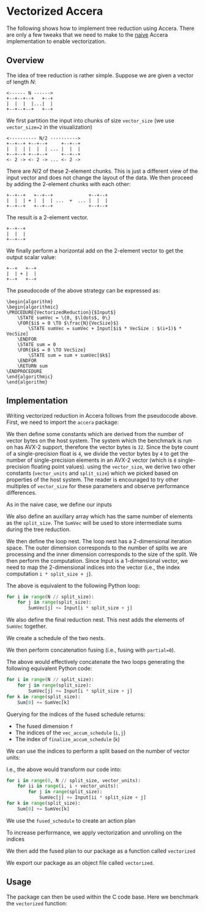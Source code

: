 # Vectorized Accera

The following shows how to implement tree reduction using Accera.
There are only a few tweaks that we need to make to the [naive](src/reduction/naive.md) Accera implementation to enable vectorization. 

## Overview

The idea of tree reduction is rather simple.
Suppose we are given a vector of length $N$:

```ditaa
<------ N ------>
+--+--+--+   +--+
|  |  |  |...|  |
+--+--+--+   +--+
``` 

We first partition the input into chunks of size `vector_size` (we use `vector_size=2` in the visualization)



```ditaa
<---------- N/2 ---------->
+--+--+ +--+--+     +--+--+
|  |  | |  |  | ... |  |  |
+--+--+ +--+--+     +--+--+
<- 2 -> <- 2 -> ... <- 2 ->
```

There are $N/2$ of these $2$-element chunks.
This is just a different view of the input vector and does not change the layout of the data.
We then proceed by adding the $2$-element chunks with each other:

```ditaa
+--+--+   +--+--+             +--+--+
|  |  | + |  |  | ...  +  ... |  |  |
+--+--+   +--+--+             +--+--+
```

The result is a $2$-element vector. 

```ditaa
+--+--+ 
|  |  |  
+--+--+ 
```

We finally perform a horizontal add on the $2$-element vector to get the output scalar value:

```ditaa
+--+   +--+ 
|  | + |  |  
+--+   +--+ 
```

The pseudocode of the above strategy can be expressed as:


```algorithm
\begin{algorithm} 
\begin{algorithmic} 
\PROCEDURE{VectorizedReduction}{$Input$}
    \STATE sumVec = \{0, $\ldots$, 0\}
    \FOR{$i$ = 0 \TO $\frac{N}{VecSize}$}  
        \STATE sumVec = sumVec + Input[$i$ * VecSize : $(i+1)$ * VecSize]
    \ENDFOR
    \STATE sum = 0 
    \FOR{$k$ = 0 \TO VecSize} 
        \STATE sum = sum + sumVec[$k$]
    \ENDFOR
    \RETURN sum
\ENDPROCEDURE
\end{algorithmic}
\end{algorithm}
```

## Implementation

Writing vectorized reduction in Accera follows from the pseudocode above.
First, we need to import the `accera` package:

[](vectorized.py ':include :type=code python :fragment=import-package')

We then define some constants which are derived from the number of vector bytes on the host system.
The system which the benchmark is run on has AVX-2 support, therefore the vector bytes is `32`.
Since the byte count of a single-precision float is `4`, we divide the vector bytes by `4` to get the number of single-precision elements in an AVX-2 vector (which is `8` single-precision floating point values).
using the `vector_size`, we derive two other constants (`vector_units` and `split_size`) which we picked based on properties of the host  system.
The reader is encouraged to try other multiples of `vector_size` for these parameters and observe performance differences.

[](vectorized.py ':include :type=code python :fragment=declare-target-dependent-properties')

As in the naive case, we define our inputs

[](vectorized.py ':include :type=code python :fragment=declare-inputs')

We also define an auxillary array which has the same number of elements as the `split_size`.
The `SumVec` will be used to store intermediate sums during the tree reduction.

[](vectorized.py ':include :type=code python :fragment=declare-input-vec')

We then define the loop nest.
The loop nest has a $2$-dimensional iteration space.
The outer dimension corresponds to the number of splits we are processing and the inner dimension corresponds to the size of the split.
We then perform the computation.
Since Input is a $1$-dimensional vector, we need to map the $2$-dimensional indices into the vector (i.e., the index computation `i * split_size + j`).

[](vectorized.py ':include :type=code python :fragment=declare-vector-reduction-iteration-logic')

The above is equivalent to the following Python loop:

```python
for i in range(N // split_size):
    for j in range(split_size):
        SumVec[j] += Input[i * split_size + j]
```

We also define the final reduction nest.
This nest adds the elements of `SumVec` together.

[](vectorized.py ':include :type=code python :fragment=declare-horizontal-reduction-iteration-logic')

We create a schedule of the two nests.

[](vectorized.py ':include :type=code python :fragment=create-two-schedules')

We then perform concatenation fusing (i.e., fusing with `partial=0`).

[](vectorized.py ':include :type=code python :fragment=fuse-two-schedules')

The above would effectively concatenate the two loops generating the following equivalent Python code:

```python
for i in range(N // split_size):
    for j in range(split_size):
        SumVec[j] += Input[i * split_size + j]
for k in range(split_size):
    Sum[0] += SumVec[k]
```

Querying for the indices of the fused schedule returns:

 - The fused dimension `f` 
 - The indices of the `vec_accum_schedule` (`i,j`)
 - The index of `finalize_accum_schedule` (`k`)



[](vectorized.py ':include :type=code python :fragment=get-fused-schedule-indices')

We can use the indices to perform a split based on the number of vector units:

[](vectorized.py ':include :type=code python :fragment=split-index-by-vector-units')

I.e., the above would transform our code into:

```python
for i in range(0, N // split_size, vector_units):
    for ii in range(i, i + vector_units):
        for j in range(split_size):
            SumVec[j] += Input[ii * split_size + j]
for k in range(split_size):
    Sum[0] += SumVec[k]
```

We use the `fused_schedule` to create an action plan

[](vectorized.py ':include :type=code python :fragment=create-fused-action-plan')

To increase performance, we apply vectorization and unrolling on the indices

[](vectorized.py ':include :type=code python :fragment=optimize-indices')

We then add the fused plan to our package as a function called `vectorized`

[](vectorized.py ':include :type=code python :fragment=create-package')

We export our package as an object file called `vectorized`.

[](vectorized.py ':include :type=code python :fragment=export-package')

## Usage

The package can then be used within the C code base. 
Here we benchmark the `vectorized` function:

[](accera_vectorized.cpp ':include :type=code cpp')